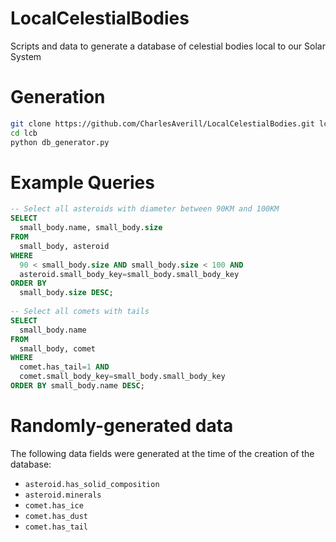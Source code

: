 # LocalCelestialBodies
Scripts and data to generate a database of celestial bodies local to our Solar System

# Generation
```bash
git clone https://github.com/CharlesAverill/LocalCelestialBodies.git lcb
cd lcb
python db_generator.py
```

# Example Queries
```sql
-- Select all asteroids with diameter between 90KM and 100KM
SELECT 
  small_body.name, small_body.size 
FROM 
  small_body, asteroid
WHERE 
  90 < small_body.size AND small_body.size < 100 AND
  asteroid.small_body_key=small_body.small_body_key 
ORDER BY 
  small_body.size DESC;
  
-- Select all comets with tails
SELECT 
  small_body.name
FROM 
  small_body, comet 
WHERE 
  comet.has_tail=1 AND 
  comet.small_body_key=small_body.small_body_key 
ORDER BY small_body.name DESC;
```

# Randomly-generated data
The following data fields were generated at the time of the creation of the database:
- `asteroid.has_solid_composition`
- `asteroid.minerals`
- `comet.has_ice`
- `comet.has_dust`
- `comet.has_tail`
